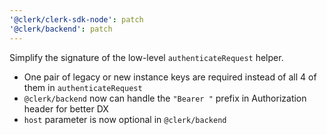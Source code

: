 ```yaml
---
'@clerk/clerk-sdk-node': patch
'@clerk/backend': patch
---
```


Simplify the signature of the low-level `authenticateRequest` helper.
- One pair of legacy or new instance keys are required instead of all 4 of them in `authenticateRequest`
- `@clerk/backend` now can handle the `"Bearer "` prefix in Authorization header for better DX
- `host` parameter is now optional in `@clerk/backend`
